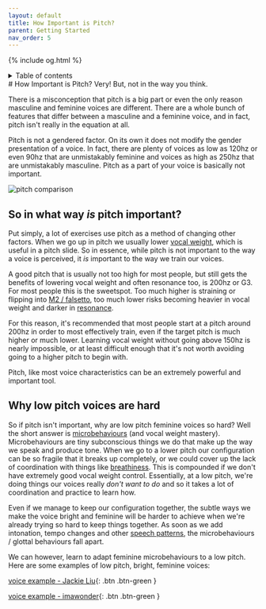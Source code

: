 ```yaml
---
layout: default
title: How Important is Pitch?
parent: Getting Started
nav_order: 5
---
```

{% include og.html %}
<details closed markdown="block">
  <summary>
    Table of contents
  </summary>
{: .text-delta }
1. TOC
{:toc}
</details>
# How Important is Pitch?
Very! But, not in the way you think.

There is a misconception that pitch is a big part or even the only reason masculine and feminine voices are different. There are a whole bunch of features that differ between a masculine and a feminine voice, and in fact, pitch isn't really in the equation at all.

Pitch is not a gendered factor. On its own it does not modify the gender presentation of a voice. In fact, there are plenty of voices as low as 120hz or even 90hz that are unmistakably feminine and voices as high as 250hz that are unmistakably masculine. Pitch as a part of your voice is basically not important.

![pitch comparison](/img/spectropitchcomparison.png)

## So in what way _is_ pitch important?
Put simply, a lot of exercises use pitch as a method of changing other factors. When we go up in pitch we usually lower [vocal weight](/wiki/pages/vocal-weight), which is useful in a pitch slide. So in essence, while pitch is not important to the way a voice is perceived, it _is_ important to the way we train our voices.

A good pitch that is usually not too high for most people, but still gets the benefits of lowering vocal weight and often resonance too, is 200hz or G3. For most people this is the sweetspot. Too much higher is straining or flipping into [M2 / falsetto](/wiki/pages/other-resources/mechanisms), too much lower risks becoming heavier in vocal weight and darker in [resonance](/wiki/pages/resonance).

For this reason, it's recommended that most people start at a pitch around 200hz in order to most effectively train, even if the target pitch is much higher or much lower. Learning vocal weight without going above 150hz is nearly impossible, or at least difficult enough that it's not worth avoiding going to a higher pitch to begin with.

Pitch, like most voice characteristics can be an extremely powerful and important tool. 

## Why low pitch voices are hard
So if pitch isn't important, why are low pitch feminine voices so hard? Well the short answer is [microbehaviours](/wiki/pages/microbehaviours) (and vocal weight mastery). Microbehaviours are tiny subconscious things we do that make up the way we speak and produce tone. When we go to a lower pitch our configuration can be so fragile that it breaks up completely, or we could cover up the lack of coordination with things like [breathiness](/wiki/pages/clarity/breathiness). This is compounded if we don't have extremely good vocal weight control. Essentially, at a low pitch, we're doing things our voices really _don't want to do_ and so it takes a lot of coordination and practice to learn how.

Even if we manage to keep our configuration together, the subtle ways we make the voice bright and feminine will be harder to achieve when we're already trying so hard to keep things together. As soon as we add intonation, tempo changes and other [speech patterns](/wiki/pages/speech-patterns), the microbehaviours / glottal behaviours fall apart.

We can however, learn to adapt feminine microbehaviours to a low pitch. Here are some examples of low pitch, bright, feminine voices:

[voice example - Jackie Liu](/wiki/pages/voice-examples/#jackie-liu){: .btn .btn-green }

[voice example - imawonder](/wiki/pages/voice-examples/#imawonder){: .btn .btn-green }






<!--  -->
